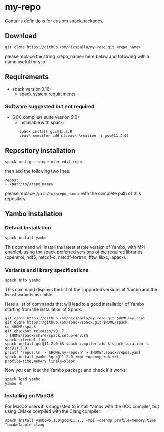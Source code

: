 # my-repo
Contains definitions for custom spack packages.

## Download

```
git clone https://github.com/nicspalla/my-repo.git <repo_name>
```
please replace the string <repo_name> here below and following with a name useful for you.

## Requirements

- spack version 0.16+
  - [spack system requirements](https://spack.readthedocs.io/en/latest/getting_started.html)

### Software suggested but not required

- GCC compilers suite version 9.0+
  - installable with spack:
    ```
    spack install gcc@11.2.0
    spack compiler add $(spack location -i gcc@11.2.0)
    ```

## Repository installation

```
spack config --scope user edit repos
```
then add the following two lines:
```
repos:
- /path/to/<repo_name>
```
please replace `/path/to/<repo_name>` with the complete path of this repository.

## Yambo installation

### Default installation
```
spack install yambo
```
This command will install the latest stable version of Yambo, with MPI enabled, using the spack preferred versions of the required libraries (openmpi, hdf5, netcdf-c, netcdf-fortran, fftw, libxc, lapack).

### Variants and library specifications
```
spack info yambo
```
This command displays the list of the supported versions of Yambo and the list of variants available.

Here a list of commands that will lead to a good installation of Yambo starting from the installation of Spack:
```
git clone https://github.com/nicspalla/my-repo.git $HOME/my-repo
git clone https://github.com/spack/spack.git $HOME/spack
cd $HOME/spack
git checkout releases/v0.17 
. $HOME/spack/share/spack/setup-env.sh 
spack external find
spack install gcc@11.2.0 && spack compiler add $(spack location -i gcc@11.2.0)
printf "repos:\n  - $HOME/my-repo\n" > $HOME/.spack/repos.yaml
spack install yambo %gcc@11.2.0 +mpi +openmp +ph +rt profile=time,memory linalg=slepc
```

Now you can load the Yambo package and check if it works:
```
spack load yambo
yambo -h
```

### Installing on MacOS

For MacOS users it is suggested to install Yambo with the GCC compiler, but using CMake compiled with the Clang compiler:
```
spack install yambo@5.1.0%gcc@11.2.0 +mpi +openmp profile=memory,time ^cmake%apple-clang
```
